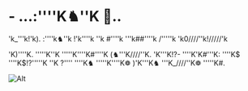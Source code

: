 # - ...:''''K♞''K 🌊..
'k_'''k!'k). :''''k♞''k !'k''''k ''k #''''k '''k##''''k /'''''k 'k0////''k!/////'k

'K)''''K. '''''K''K '''''K''''K#''''K (♞'''K////''K. 'K'''K!?- ''''K'K#'''K: ''''K$ ''''K$!?'''''K ''K ?'''' ''''K♞ '''''K''''K❁ )'K'''K♞ '''K_////''K❁ '''''K#. 
 

 


<!---
Erosator/Erosator is a ✨ special ✨ repository because its `README.md` (this file) appears on your GitHub profile.
You can click the Preview link to take a look at your changes.
--->
  ![Alt](https://images.vexels.com/media/users/3/315687/isolated/preview/eee47c6605be065f719dfda2b11d5d9d-splendid-sunflower-vista-esplendida-vista-de-girasol-vista-esplendida-de-girassol-herrliche-sonnenblumenaussicht.png)
 
